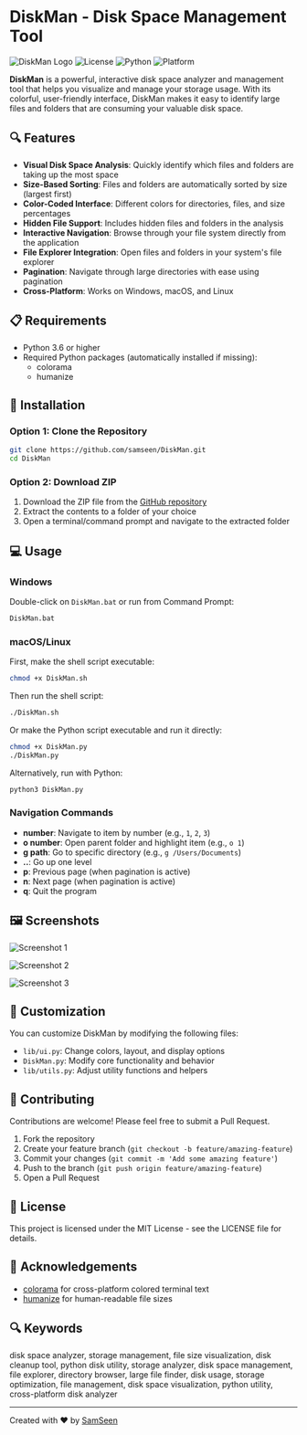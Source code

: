 # DiskMan - Disk Space Management Tool

![DiskMan Logo](https://img.shields.io/badge/DiskMan-Disk%20Space%20Management-blue)
![License](https://img.shields.io/badge/License-MIT-green)
![Python](https://img.shields.io/badge/Python-3.6%2B-blue)
![Platform](https://img.shields.io/badge/Platform-Windows%20%7C%20macOS%20%7C%20Linux-lightgrey)

**DiskMan** is a powerful, interactive disk space analyzer and management tool that helps you visualize and manage your storage usage. With its colorful, user-friendly interface, DiskMan makes it easy to identify large files and folders that are consuming your valuable disk space.

## 🔍 Features

- **Visual Disk Space Analysis**: Quickly identify which files and folders are taking up the most space
- **Size-Based Sorting**: Files and folders are automatically sorted by size (largest first)
- **Color-Coded Interface**: Different colors for directories, files, and size percentages
- **Hidden File Support**: Includes hidden files and folders in the analysis
- **Interactive Navigation**: Browse through your file system directly from the application
- **File Explorer Integration**: Open files and folders in your system's file explorer
- **Pagination**: Navigate through large directories with ease using pagination
- **Cross-Platform**: Works on Windows, macOS, and Linux

## 📋 Requirements

- Python 3.6 or higher
- Required Python packages (automatically installed if missing):
  - colorama
  - humanize

## 🚀 Installation

### Option 1: Clone the Repository

```bash
git clone https://github.com/samseen/DiskMan.git
cd DiskMan
```

### Option 2: Download ZIP

1. Download the ZIP file from the [GitHub repository](https://github.com/samseen/DiskMan)
2. Extract the contents to a folder of your choice
3. Open a terminal/command prompt and navigate to the extracted folder

## 💻 Usage

### Windows

Double-click on `DiskMan.bat` or run from Command Prompt:

```bash
DiskMan.bat
```

### macOS/Linux

First, make the shell script executable:

```bash
chmod +x DiskMan.sh
```

Then run the shell script:

```bash
./DiskMan.sh
```

Or make the Python script executable and run it directly:

```bash
chmod +x DiskMan.py
./DiskMan.py
```

Alternatively, run with Python:

```bash
python3 DiskMan.py
```

### Navigation Commands

- **number**: Navigate to item by number (e.g., `1`, `2`, `3`)
- **o number**: Open parent folder and highlight item (e.g., `o 1`)
- **g path**: Go to specific directory (e.g., `g /Users/Documents`)
- **..**: Go up one level
- **p**: Previous page (when pagination is active)
- **n**: Next page (when pagination is active)
- **q**: Quit the program

## 🖼️ Screenshots

![Screenshot 1](src/Screenshot%201.jpg)

![Screenshot 2](src/Screenshot%202.jpg)

![Screenshot 3](src/Screenshot%203.jpg)

## 🔧 Customization

You can customize DiskMan by modifying the following files:

- `lib/ui.py`: Change colors, layout, and display options
- `DiskMan.py`: Modify core functionality and behavior
- `lib/utils.py`: Adjust utility functions and helpers

## 🤝 Contributing

Contributions are welcome! Please feel free to submit a Pull Request.

1. Fork the repository
2. Create your feature branch (`git checkout -b feature/amazing-feature`)
3. Commit your changes (`git commit -m 'Add some amazing feature'`)
4. Push to the branch (`git push origin feature/amazing-feature`)
5. Open a Pull Request

## 📝 License

This project is licensed under the MIT License - see the LICENSE file for details.

## 🙏 Acknowledgements

- [colorama](https://pypi.org/project/colorama/) for cross-platform colored terminal text
- [humanize](https://pypi.org/project/humanize/) for human-readable file sizes

## 🔍 Keywords

disk space analyzer, storage management, file size visualization, disk cleanup tool, python disk utility, storage analyzer, disk space management, file explorer, directory browser, large file finder, disk usage, storage optimization, file management, disk space visualization, python utility, cross-platform disk analyzer

---

Created with ❤️ by [SamSeen](https://github.com/MrSamSeen/)
